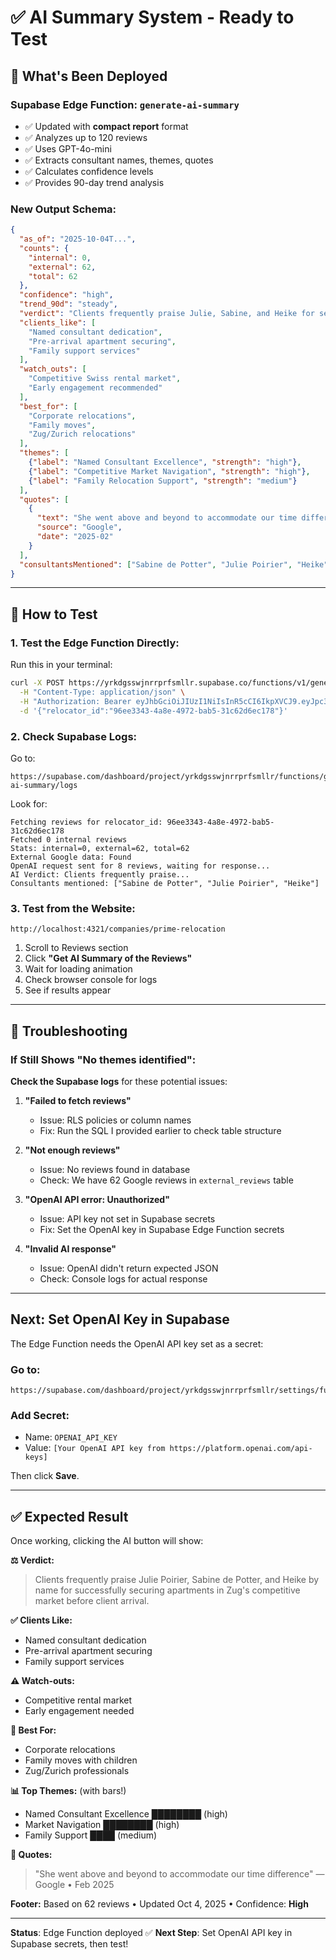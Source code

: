 # ✅ AI Summary System - Ready to Test

## 🎯 What's Been Deployed

### **Supabase Edge Function**: `generate-ai-summary`
- ✅ Updated with **compact report** format
- ✅ Analyzes up to 120 reviews
- ✅ Uses GPT-4o-mini
- ✅ Extracts consultant names, themes, quotes
- ✅ Calculates confidence levels
- ✅ Provides 90-day trend analysis

### **New Output Schema:**
```json
{
  "as_of": "2025-10-04T...",
  "counts": {
    "internal": 0,
    "external": 62,
    "total": 62
  },
  "confidence": "high",
  "trend_90d": "steady",
  "verdict": "Clients frequently praise Julie, Sabine, and Heike for securing apartments in competitive Zug market",
  "clients_like": [
    "Named consultant dedication",
    "Pre-arrival apartment securing",
    "Family support services"
  ],
  "watch_outs": [
    "Competitive Swiss rental market",
    "Early engagement recommended"
  ],
  "best_for": [
    "Corporate relocations",
    "Family moves",
    "Zug/Zurich relocations"
  ],
  "themes": [
    {"label": "Named Consultant Excellence", "strength": "high"},
    {"label": "Competitive Market Navigation", "strength": "high"},
    {"label": "Family Relocation Support", "strength": "medium"}
  ],
  "quotes": [
    {
      "text": "She went above and beyond to accommodate our time difference",
      "source": "Google",
      "date": "2025-02"
    }
  ],
  "consultantsMentioned": ["Sabine de Potter", "Julie Poirier", "Heike"]
}
```

---

## 🚀 How to Test

### **1. Test the Edge Function Directly:**

Run this in your terminal:
```bash
curl -X POST https://yrkdgsswjnrrprfsmllr.supabase.co/functions/v1/generate-ai-summary \
  -H "Content-Type: application/json" \
  -H "Authorization: Bearer eyJhbGciOiJIUzI1NiIsInR5cCI6IkpXVCJ9.eyJpc3MiOiJzdXBhYmFzZSIsInJlZiI6Inlya2Rnc3N3am5ycnByZnNtbGxyIiwicm9sZSI6ImFub24iLCJpYXQiOjE3MzU5MTU4MzIsImV4cCI6MjA1MTQ5MTgzMn0.7BlX7lS9eOesqW7TAAAAKlc068Ria-7rCjOwvaywctE" \
  -d '{"relocator_id":"96ee3343-4a8e-4972-bab5-31c62d6ec178"}'
```

### **2. Check Supabase Logs:**

Go to:
```
https://supabase.com/dashboard/project/yrkdgsswjnrrprfsmllr/functions/generate-ai-summary/logs
```

Look for:
```
Fetching reviews for relocator_id: 96ee3343-4a8e-4972-bab5-31c62d6ec178
Fetched 0 internal reviews
Stats: internal=0, external=62, total=62
External Google data: Found
OpenAI request sent for 8 reviews, waiting for response...
AI Verdict: Clients frequently praise...
Consultants mentioned: ["Sabine de Potter", "Julie Poirier", "Heike"]
```

### **3. Test from the Website:**

```
http://localhost:4321/companies/prime-relocation
```

1. Scroll to Reviews section
2. Click **"Get AI Summary of the Reviews"**
3. Wait for loading animation
4. Check browser console for logs
5. See if results appear

---

## 🐛 Troubleshooting

### **If Still Shows "No themes identified":**

**Check the Supabase logs** for these potential issues:

1. **"Failed to fetch reviews"** 
   - Issue: RLS policies or column names
   - Fix: Run the SQL I provided earlier to check table structure

2. **"Not enough reviews"**
   - Issue: No reviews found in database
   - Check: We have 62 Google reviews in `external_reviews` table

3. **"OpenAI API error: Unauthorized"**
   - Issue: API key not set in Supabase secrets
   - Fix: Set the OpenAI key in Supabase Edge Function secrets

4. **"Invalid AI response"**
   - Issue: OpenAI didn't return expected JSON
   - Check: Console logs for actual response

---

##  **Next: Set OpenAI Key in Supabase**

The Edge Function needs the OpenAI API key set as a secret:

### **Go to:**
```
https://supabase.com/dashboard/project/yrkdgsswjnrrprfsmllr/settings/functions
```

### **Add Secret:**
- Name: `OPENAI_API_KEY`
- Value: `[Your OpenAI API key from https://platform.openai.com/api-keys]`

Then click **Save**.

---

## ✅ Expected Result

Once working, clicking the AI button will show:

**⚖️ Verdict:**
> Clients frequently praise Julie Poirier, Sabine de Potter, and Heike by name for successfully securing apartments in Zug's competitive market before client arrival.

**✅ Clients Like:**
- Named consultant dedication
- Pre-arrival apartment securing
- Family support services

**⚠️ Watch-outs:**
- Competitive rental market
- Early engagement needed

**🎯 Best For:**
- Corporate relocations
- Family moves with children
- Zug/Zurich professionals

**📊 Top Themes:** (with bars!)
- Named Consultant Excellence ████████ (high)
- Market Navigation ████████ (high)
- Family Support ████ (medium)

**💬 Quotes:**
> "She went above and beyond to accommodate our time difference" — Google • Feb 2025

**Footer:**
Based on 62 reviews • Updated Oct 4, 2025 • Confidence: **High**

---

**Status**: Edge Function deployed ✅
**Next Step**: Set OpenAI API key in Supabase secrets, then test!

